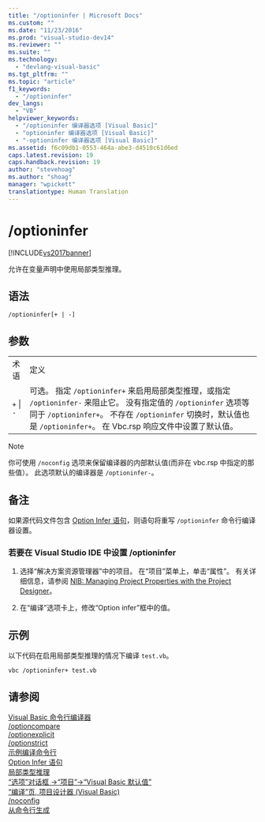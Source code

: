 ```yaml
---
title: "/optioninfer | Microsoft Docs"
ms.custom: ""
ms.date: "11/23/2016"
ms.prod: "visual-studio-dev14"
ms.reviewer: ""
ms.suite: ""
ms.technology: 
  - "devlang-visual-basic"
ms.tgt_pltfrm: ""
ms.topic: "article"
f1_keywords: 
  - "/optioninfer"
dev_langs: 
  - "VB"
helpviewer_keywords: 
  - "/optioninfer 编译器选项 [Visual Basic]"
  - "optioninfer 编译器选项 [Visual Basic]"
  - "-optioninfer 编译器选项 [Visual Basic]"
ms.assetid: f6c09db1-0553-464a-abe3-d4510c61d6ed
caps.latest.revision: 19
caps.handback.revision: 19
author: "stevehoag"
ms.author: "shoag"
manager: "wpickett"
translationtype: Human Translation
---
```

# /optioninfer
[!INCLUDE[vs2017banner](../../../csharp/includes/vs2017banner.md)]

允许在变量声明中使用局部类型推理。  
  
## 语法  
  
```  
/optioninfer[+ | -]  
```  
  
## 参数  
  
|||  
|-|-|  
|术语|定义|  
|`+`  &#124; `-`|可选。  指定 `/optioninfer+` 来启用局部类型推理，或指定 `/optioninfer-` 来阻止它。  没有指定值的 `/optioninfer` 选项等同于 `/optioninfer+`。  不存在 `/optioninfer` 切换时，默认值也是 `/optioninfer+`。  在 Vbc.rsp 响应文件中设置了默认值。|  
  
> [!NOTE]
>  你可使用 `/noconfig` 选项来保留编译器的内部默认值\(而非在 vbc.rsp 中指定的那些值）。  此选项默认的编译器是 `/optioninfer-`。  
  
## 备注  
 如果源代码文件包含 [Option Infer 语句](../../../visual-basic/language-reference/statements/option-infer-statement.md)，则语句将重写 `/optioninfer` 命令行编译器设置。  
  
### 若要在 Visual Studio IDE 中设置 \/optioninfer  
  
1.  选择“解决方案资源管理器”中的项目。  在“项目”菜单上，单击“属性”。  有关详细信息，请参阅 [NIB: Managing Project Properties with the Project Designer](http://msdn.microsoft.com/zh-cn/983f3c18-832f-4666-afec-74b716ff3e0e)。  
  
2.  在“编译”选项卡上，修改“Option infer”框中的值。  
  
## 示例  
 以下代码在启用局部类型推理的情况下编译 `test.vb`。  
  
```  
vbc /optioninfer+ test.vb  
```  
  
## 请参阅  
 [Visual Basic 命令行编译器](../../../visual-basic/reference/command-line-compiler/index.md)   
 [\/optioncompare](../../../visual-basic/reference/command-line-compiler/optioncompare.md)   
 [\/optionexplicit](../../../visual-basic/reference/command-line-compiler/optionexplicit.md)   
 [\/optionstrict](../../../visual-basic/reference/command-line-compiler/optionstrict.md)   
 [示例编译命令行](../../../visual-basic/reference/command-line-compiler/sample-compilation-command-lines.md)   
 [Option Infer 语句](../../../visual-basic/language-reference/statements/option-infer-statement.md)   
 [局部类型推理](../../../visual-basic/programming-guide/language-features/variables/local-type-inference.md)   
 [“选项”对话框 \-\>“项目”\-\>“Visual Basic 默认值”](/visual-studio/ide/reference/visual-basic-defaults-projects-options-dialog-box)   
 [“编译”页, 项目设计器 \(Visual Basic\)](/visual-studio/ide/reference/compile-page-project-designer-visual-basic)   
 [\/noconfig](../../../visual-basic/reference/command-line-compiler/noconfig.md)   
 [从命令行生成](../../../visual-basic/reference/command-line-compiler/building-from-the-command-line.md)